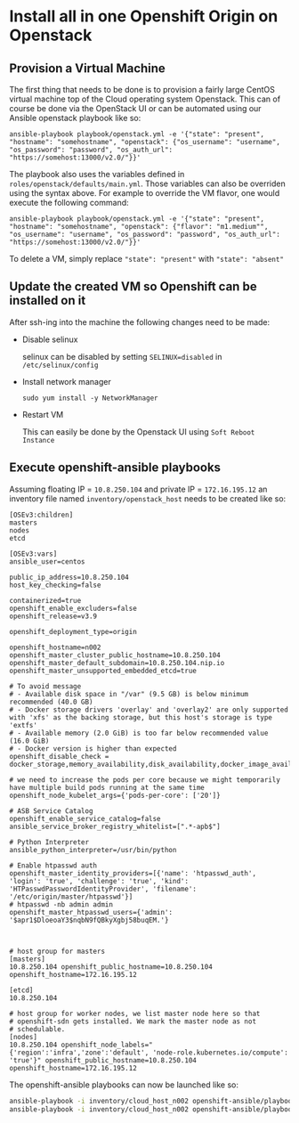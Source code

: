 # Install all in one Openshift Origin on Openstack

## Provision a Virtual Machine

The first thing that needs to be done is to provision a fairly large CentOS virtual machine top of the Cloud operating system Openstack.
This can of course be done via the OpenStack UI or can be automated using our Ansible openstack playbook like so:

`ansible-playbook playbook/openstack.yml -e '{"state": "present", "hostname": "somehostname", "openstack": {"os_username": "username", "os_password": "password", "os_auth_url": "https://somehost:13000/v2.0/"}}'`

The playbook also uses the variables defined in `roles/openstack/defaults/main.yml`. Those variables can also be overriden using the syntax above.
For example to override the VM flavor, one would execute the following command:

`ansible-playbook playbook/openstack.yml -e '{"state": "present", "hostname": "somehostname", "openstack": {"flavor": "m1.medium"", "os_username": "username", "os_password": "password", "os_auth_url": "https://somehost:13000/v2.0/"}}'`

To delete a VM, simply replace `"state": "present"` with `"state": "absent"`

## Update the created VM so Openshift can be installed on it

After ssh-ing into the machine the following changes need to be made:

* Disable selinux
  
  selinux can be disabled by setting `SELINUX=disabled` in `/etc/selinux/config`
  
* Install network manager

  `sudo yum install -y NetworkManager`
  
* Restart VM
  
  This can easily be done by the Openstack UI using `Soft Reboot Instance`
  
## Execute openshift-ansible playbooks

Assuming floating IP = `10.8.250.104` and private IP = `172.16.195.12` an inventory file named `inventory/openstack_host` needs to be created like so:

```plain
[OSEv3:children]
masters
nodes
etcd

[OSEv3:vars]
ansible_user=centos

public_ip_address=10.8.250.104
host_key_checking=false

containerized=true
openshift_enable_excluders=false
openshift_release=v3.9

openshift_deployment_type=origin

openshift_hostname=n002
openshift_master_cluster_public_hostname=10.8.250.104
openshift_master_default_subdomain=10.8.250.104.nip.io
openshift_master_unsupported_embedded_etcd=true

# To avoid message
# - Available disk space in "/var" (9.5 GB) is below minimum recommended (40.0 GB)
# - Docker storage drivers 'overlay' and 'overlay2' are only supported with 'xfs' as the backing storage, but this host's storage is type 'extfs'
# - Available memory (2.0 GiB) is too far below recommended value (16.0 GiB)
# - Docker version is higher than expected
openshift_disable_check = docker_storage,memory_availability,disk_availability,docker_image_availability,package_version

# we need to increase the pods per core because we might temporarily have multiple build pods running at the same time
openshift_node_kubelet_args={'pods-per-core': ['20']}

# ASB Service Catalog
openshift_enable_service_catalog=false
ansible_service_broker_registry_whitelist=[".*-apb$"]

# Python Interpreter
ansible_python_interpreter=/usr/bin/python

# Enable htpasswd auth
openshift_master_identity_providers=[{'name': 'htpasswd_auth', 'login': 'true', 'challenge': 'true', 'kind': 'HTPasswdPasswordIdentityProvider', 'filename': '/etc/origin/master/htpasswd'}]
# htpasswd -nb admin admin
openshift_master_htpasswd_users={'admin': '$apr1$DloeoaY3$nqbN9fQBkyXgbj58buqEM.'}



# host group for masters
[masters]
10.8.250.104 openshift_public_hostname=10.8.250.104 openshift_hostname=172.16.195.12

[etcd]
10.8.250.104

# host group for worker nodes, we list master node here so that
# openshift-sdn gets installed. We mark the master node as not
# schedulable.
[nodes]
10.8.250.104 openshift_node_labels="{'region':'infra','zone':'default', 'node-role.kubernetes.io/compute': 'true'}" openshift_public_hostname=10.8.250.104 openshift_hostname=172.16.195.12
```

The openshift-ansible playbooks can now be launched like so:


```bash
ansible-playbook -i inventory/cloud_host_n002 openshift-ansible/playbooks/prerequisites.yml --become
ansible-playbook -i inventory/cloud_host_n002 openshift-ansible/playbooks/deploy-playbook.yml --become
```  

